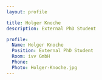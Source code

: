 ```yaml
---
layout: profile

title: Holger Knoche
description: External PhD Student

profile:
  Name: Holger Knoche
  Position: External PhD Student
  Room: ivv GmbH
  Phone:
  Photo: Holger-Knoche.jpg
---
```

